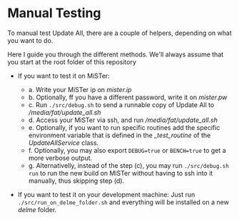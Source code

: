 # Manual Testing

To manual test Update All, there are a couple of helpers, depending on what you want to do.

Here I guide you through the different methods. We'll always assume that you start at the root folder of this repository

- If you want to test it on MiSTer:
  - a. Write your MiSTer ip on *mister.ip*
  - b. Optionally, ff you have a different password, write it on *mister.pw*
  - c. Run `./src/debug.sh` to send a runnable copy of Update All to */media/fat/update_all.sh*
  - d. Access your MiSTer via ssh, and run */media/fat/update_all.sh*
  - e. Optionally, if you want to run specific routines add the specific environment variable that is defined in the *_test_routine* of the *UpdateAllService* class.
  - f. Optionally, you may also export `DEBUG=true` or `BENCH=true` to get a more verbose output.
  - g. Alternativelly, instead of the step (c), you may run `./src/debug.sh run` to run the new build on MiSTer without having to ssh into it manually, thus skipping step (d).

- If you want to test it on your development machine: Just run `./src/run_on_delme_folder.sh` and everything will be installed on a new *delme* folder.
